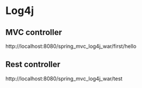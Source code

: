 # Log4j 

## MVC controller
http://localhost:8080/spring_mvc_log4j_war/first/hello

##  Rest controller
http://localhost:8080/spring_mvc_log4j_war/test